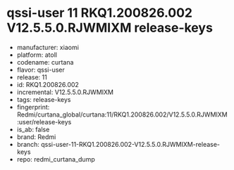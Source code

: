 # qssi-user 11 RKQ1.200826.002 V12.5.5.0.RJWMIXM release-keys
- manufacturer: xiaomi
- platform: atoll
- codename: curtana
- flavor: qssi-user
- release: 11
- id: RKQ1.200826.002
- incremental: V12.5.5.0.RJWMIXM
- tags: release-keys
- fingerprint: Redmi/curtana_global/curtana:11/RKQ1.200826.002/V12.5.5.0.RJWMIXM:user/release-keys
- is_ab: false
- brand: Redmi
- branch: qssi-user-11-RKQ1.200826.002-V12.5.5.0.RJWMIXM-release-keys
- repo: redmi_curtana_dump
